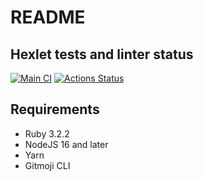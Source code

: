 # README

## Hexlet tests and linter status

[![Main CI](https://github.com/amshkv/rails-project-66/actions/workflows/main.yml/badge.svg?branch=main)](https://github.com/amshkv/rails-project-66/actions/workflows/main.yml)
[![Actions Status](https://github.com/amshkv/rails-project-66/workflows/hexlet-check/badge.svg)](https://github.com/amshkv/rails-project-66/actions)

## Requirements

- Ruby 3.2.2
- NodeJS 16 and later
- Yarn
- Gitmoji CLI
